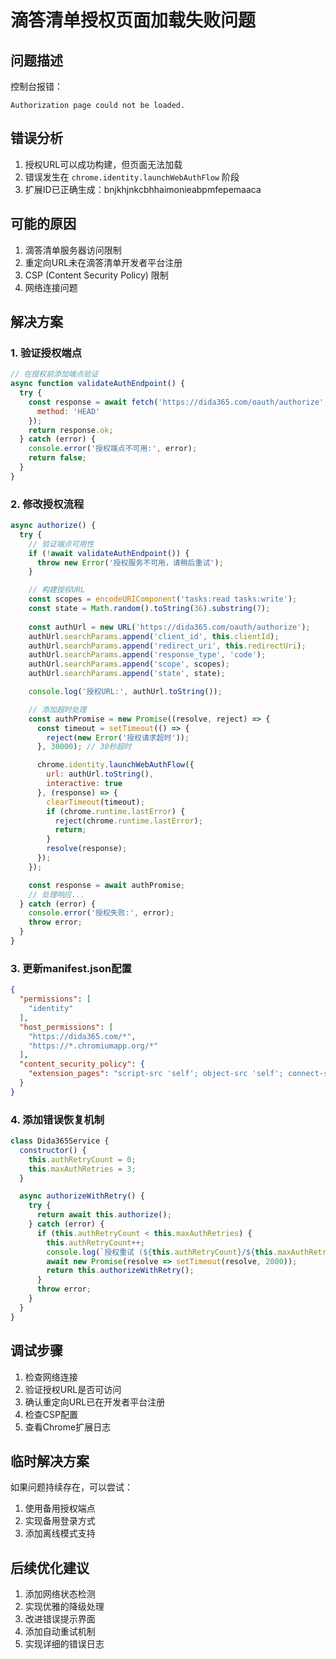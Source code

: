 # 滴答清单授权页面加载失败问题

## 问题描述
控制台报错：
```
Authorization page could not be loaded.
```

## 错误分析
1. 授权URL可以成功构建，但页面无法加载
2. 错误发生在 `chrome.identity.launchWebAuthFlow` 阶段
3. 扩展ID已正确生成：bnjkhjnkcbhhaimonieabpmfepemaaca

## 可能的原因
1. 滴答清单服务器访问限制
2. 重定向URL未在滴答清单开发者平台注册
3. CSP (Content Security Policy) 限制
4. 网络连接问题

## 解决方案

### 1. 验证授权端点
```javascript
// 在授权前添加端点验证
async function validateAuthEndpoint() {
  try {
    const response = await fetch('https://dida365.com/oauth/authorize', {
      method: 'HEAD'
    });
    return response.ok;
  } catch (error) {
    console.error('授权端点不可用:', error);
    return false;
  }
}
```

### 2. 修改授权流程
```javascript
async authorize() {
  try {
    // 验证端点可用性
    if (!await validateAuthEndpoint()) {
      throw new Error('授权服务不可用，请稍后重试');
    }

    // 构建授权URL
    const scopes = encodeURIComponent('tasks:read tasks:write');
    const state = Math.random().toString(36).substring(7);
    
    const authUrl = new URL('https://dida365.com/oauth/authorize');
    authUrl.searchParams.append('client_id', this.clientId);
    authUrl.searchParams.append('redirect_uri', this.redirectUri);
    authUrl.searchParams.append('response_type', 'code');
    authUrl.searchParams.append('scope', scopes);
    authUrl.searchParams.append('state', state);

    console.log('授权URL:', authUrl.toString());

    // 添加超时处理
    const authPromise = new Promise((resolve, reject) => {
      const timeout = setTimeout(() => {
        reject(new Error('授权请求超时'));
      }, 30000); // 30秒超时

      chrome.identity.launchWebAuthFlow({
        url: authUrl.toString(),
        interactive: true
      }, (response) => {
        clearTimeout(timeout);
        if (chrome.runtime.lastError) {
          reject(chrome.runtime.lastError);
          return;
        }
        resolve(response);
      });
    });

    const response = await authPromise;
    // 处理响应...
  } catch (error) {
    console.error('授权失败:', error);
    throw error;
  }
}
```

### 3. 更新manifest.json配置
```json
{
  "permissions": [
    "identity"
  ],
  "host_permissions": [
    "https://dida365.com/*",
    "https://*.chromiumapp.org/*"
  ],
  "content_security_policy": {
    "extension_pages": "script-src 'self'; object-src 'self'; connect-src 'self' https://dida365.com https://api.dida365.com;"
  }
}
```

### 4. 添加错误恢复机制
```javascript
class Dida365Service {
  constructor() {
    this.authRetryCount = 0;
    this.maxAuthRetries = 3;
  }

  async authorizeWithRetry() {
    try {
      return await this.authorize();
    } catch (error) {
      if (this.authRetryCount < this.maxAuthRetries) {
        this.authRetryCount++;
        console.log(`授权重试 (${this.authRetryCount}/${this.maxAuthRetries})`);
        await new Promise(resolve => setTimeout(resolve, 2000));
        return this.authorizeWithRetry();
      }
      throw error;
    }
  }
}
```

## 调试步骤
1. 检查网络连接
2. 验证授权URL是否可访问
3. 确认重定向URL已在开发者平台注册
4. 检查CSP配置
5. 查看Chrome扩展日志

## 临时解决方案
如果问题持续存在，可以尝试：
1. 使用备用授权端点
2. 实现备用登录方式
3. 添加离线模式支持

## 后续优化建议
1. 添加网络状态检测
2. 实现优雅的降级处理
3. 改进错误提示界面
4. 添加自动重试机制
5. 实现详细的错误日志 